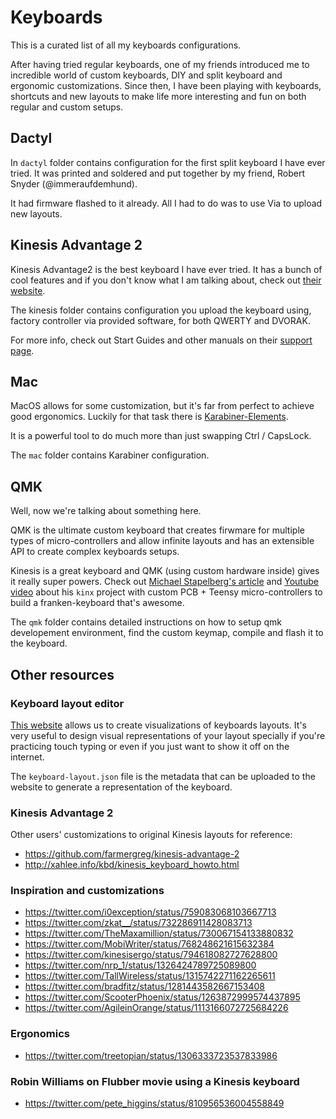 # Keyboards

This is a curated list of all my keyboards configurations.

After having tried regular keyboards, one of my friends introduced me to
incredible world of custom keyboards, DIY and split keyboard and ergonomic
customizations. Since then, I have been playing with keyboards, shortcuts and
new layouts to make life more interesting and fun on both regular and custom
setups.


## Dactyl

In `dactyl` folder contains configuration for the first split keyboard I have
ever tried. It was printed and soldered and put together by my friend, Robert
Snyder (@immeraufdemhund).

It had firmware flashed to it already. All I had to do was to use Via to upload
new layouts.


## Kinesis Advantage 2

Kinesis Advantage2 is the best keyboard I have ever tried. It has a bunch of
cool features and if you don't know what I am talking about, check out [their
website][1].

The kinesis folder contains configuration you upload the keyboard using, factory
controller via provided software, for both QWERTY and DVORAK.

For more info, check out Start Guides and other manuals on their [support
page][2].


## Mac

MacOS allows for some customization, but it's far from perfect to achieve good
ergonomics. Luckily for that task there is [Karabiner-Elements][3].

It is a powerful tool to do much more than just swapping Ctrl / CapsLock.

The `mac` folder contains Karabiner configuration.


## QMK

Well, now we're talking about something here.

QMK is the ultimate custom keyboard that creates firwmare for multiple types of
micro-controllers and allow infinite layouts and has an extensible API to create
complex keyboards setups.

Kinesis is a great keyboard and QMK (using custom hardware inside) gives it
really super powers. Check out [Michael Stapelberg's article][4] and [Youtube
video][5] about his `kinx` project with custom PCB + Teensy micro-controllers to
build a franken-keyboard that's awesome.

The `qmk` folder contains detailed instructions on how to setup qmk developement
environment, find the custom keymap, compile and flash it to the keyboard.


## Other resources

### Keyboard layout editor

[This website][6] allows us to create visualizations of keyboards layouts. It's
very useful to design visual representations of your layout specially if you're
practicing touch typing or even if you just want to show it off on the internet.

The `keyboard-layout.json` file is the metadata that can be uploaded to the
website to generate a representation of the keyboard.

### Kinesis Advantage 2

Other users' customizations to original Kinesis layouts for reference:

- https://github.com/farmergreg/kinesis-advantage-2
- http://xahlee.info/kbd/kinesis_keyboard_howto.html


### Inspiration and customizations

- https://twitter.com/i0exception/status/759083068103667713
- https://twitter.com/zkat__/status/732286911428083713
- https://twitter.com/TheMaxamillion/status/730067154133880832
- https://twitter.com/MobiWriter/status/768248621615632384
- https://twitter.com/kinesisergo/status/794618082727628800
- https://twitter.com/nrp_1/status/1326424789725089800
- https://twitter.com/TallWireless/status/1315742271162265611
- https://twitter.com/bradfitz/status/1281443582667153408
- https://twitter.com/ScooterPhoenix/status/1263872999574437895
- https://twitter.com/AgileinOrange/status/1113166072725684226


### Ergonomics

- https://twitter.com/treetopian/status/1306333723537833986


### Robin Williams on Flubber movie using a Kinesis keyboard

- https://twitter.com/pete_higgins/status/810956536004558849



[1]: https://kinesis-ergo.com/shop/advantage2/
[2]: https://kinesis-ergo.com/support/advantage2/
[3]: https://karabiner-elements.pqrs.org/
[4]: https://michael.stapelberg.ch/posts/tags/kinx/
[5]: https://www.youtube.com/watch?v=I0kwQbnhlfk
[6]: http://www.keyboard-layout-editor.com/
